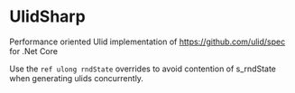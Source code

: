 # UlidSharp
Performance oriented Ulid implementation of https://github.com/ulid/spec for .Net Core

Use the `ref ulong rndState` overrides to avoid contention of s_rndState when generating ulids concurrently.
